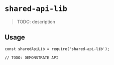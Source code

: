 # `shared-api-lib`

> TODO: description

## Usage

```
const sharedApiLib = require('shared-api-lib');

// TODO: DEMONSTRATE API
```

